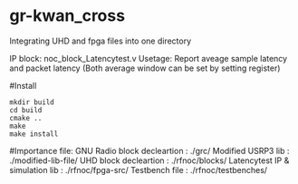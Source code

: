 # gr-kwan_cross
Integrating UHD and fpga files into one directory

IP block: noc_block_Latencytest.v
Usetage: Report aveage sample latency and packet latency (Both average window can be set by setting register)

#Install

```
mkdir build
cd build
cmake ..
make 
make install
```

#Importance file:
GNU Radio block decleartion                 : ./grc/ 
Modified USRP3 lib                          : ./modified-lib-file/ 
UHD block decleartion                       : ./rfnoc/blocks/ 
Latencytest IP & simulation lib             : ./rfnoc/fpga-src/
Testbench file                              : ./rfnoc/testbenches/